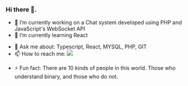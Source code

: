 ### Hi there 👋.

<!--
**kamau-crypto/kamau-crypto** is a ✨ _special_ ✨ repository because its `README.md` (this file) appears on your GitHub profile.

Here are some ideas to get you started:-->

- 🔭 I’m currently working on a Chat system developed using PHP and JavaScript's WebSocket API
- 🌱 I’m currently learning React
<!-- - 👯 I’m looking to collaborate on 
 - 🤔 I’m looking for help with ... -->
- 💬 Ask me about: Typescript, React, MYSQL, PHP, GIT
- 📫 How to reach me: <a href="discordapp.com/users/649812635465941002"><img src="https://img.icons8.com/fluency/48/null/discord-logo.png"/></a>
<!-- - 😄 Pronouns: ...-->
- ⚡ Fun fact: There are 10 kinds of people in this world. Those who understand binary, and those who do not.
